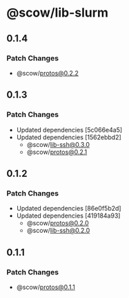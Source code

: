 # @scow/lib-slurm

## 0.1.4

### Patch Changes

- @scow/protos@0.2.2

## 0.1.3

### Patch Changes

- Updated dependencies [5c066e4a5]
- Updated dependencies [1562ebbd2]
  - @scow/lib-ssh@0.3.0
  - @scow/protos@0.2.1

## 0.1.2

### Patch Changes

- Updated dependencies [86e0f5b2d]
- Updated dependencies [419184a93]
  - @scow/protos@0.2.0
  - @scow/lib-ssh@0.2.0

## 0.1.1

### Patch Changes

- @scow/protos@0.1.1
